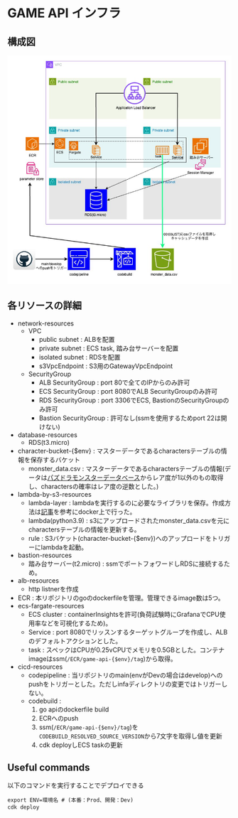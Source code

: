 # GAME API インフラ
## 構成図

![alt text](game-api-infrastructure.png)

## 各リソースの詳細
- network-resources
    - VPC
        - public subnet : ALBを配置
        - private subnet : ECS task, 踏み台サーバーを配置
        - isolated subnet : RDSを配置
        - s3VpcEndpoint : S3用のGatewayVpcEndpoint
    - SecurityGroup
        - ALB SecurityGroup : port 80で全てのIPからのみ許可
        - ECS SecurityGroup : port 8080でALB SecurityGroupのみ許可
        - RDS SecurityGroup : port 3306でECS, BastionのSecurityGroupのみ許可
        - Bastion SecurityGroup : 許可なし(ssmを使用するためport 22は開けない)
- database-resources
    - RDS(t3.micro)
- character-bucket-{$env} : マスターデータであるcharactersテーブルの情報を保存するバケット
    - monster_data.csv : マスターデータであるcharactersテーブルの情報(データは[パズドラモンスターデータベース](https://padmdb.rainbowsite.net/about)からレア度が1以外のもの取得し、charactersの確率はレア度の逆数とした。)
- lambda-by-s3-resources
    - lambda-layer : lambdaを実行するのに必要なライブラリを保存。作成方法は[記事](https://qiita.com/kt215prg/items/d934c92226524a88714f)を参考にdocker上で行った。
    - lambda(python3.9) : s3にアップロードされたmonster_data.csvを元にcharactersテーブルの情報を更新する。
    - rule : S3バケット(character-bucket-{$env})へのアップロードをトリガーにlambdaを起動。
- bastion-resources
    - 踏み台サーバー(t2.micro) : ssmでポートフォワードしRDSに接続するため。
- alb-resources
    - http listnerを作成
- ECR : 本リポジトリのgoのdockerfileを管理。管理できるimage数は5つ。
- ecs-fargate-resources
    - ECS cluster : containerInsightsを許可(負荷試験時にGrafanaでCPU使用率などを可視化するため)。
    - Service : port 8080でリッスンするターゲットグループを作成し、ALBのデフォルトアクションとした。
    - task : スペックはCPUが0.25vCPUでメモリを0.5GBとした。コンテナimageはssm(`/ECR/game-api-{$env}/tag`)から取得。
- cicd-resources
    - codepipeline : 当リポジトリのmain(envがDevの場合はdevelop)へのpushをトリガーとした。ただしinfaディレクトリの変更ではトリガーしない。
    - codebuild : 
        1. go apiのdockerfile build
        2. ECRへのpush
        3. ssm(`/ECR/game-api-{$env}/tag`)を`CODEBUILD_RESOLVED_SOURCE_VERSION`から7文字を取得し値を更新
        4. cdk deployしECS taskの更新

## Useful commands
以下のコマンドを実行することでデプロイできる
```
export ENV=環境名 # (本番：Prod、開発：Dev)
cdk deploy
```
